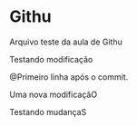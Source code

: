 # Githu

Arquivo teste da aula de Githu

Testando modificação

@Primeiro linha após o commit.


Uma nova modificaçãO


Testando mudançaS













